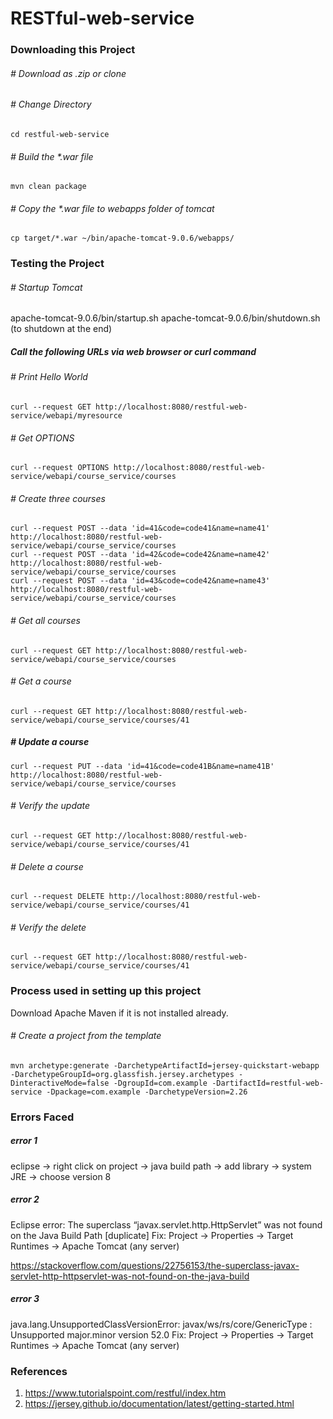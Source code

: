 # RESTful-web-service

### Downloading this Project

###### # Download as .zip or clone

###### # Change Directory
    cd restful-web-service

###### # Build the *.war file
    mvn clean package

###### # Copy the *.war file to webapps folder of tomcat
    cp target/*.war ~/bin/apache-tomcat-9.0.6/webapps/

### Testing the Project

###### # Startup Tomcat
  apache-tomcat-9.0.6/bin/startup.sh
  apache-tomcat-9.0.6/bin/shutdown.sh (to shutdown at the end)

##### Call the following URLs via web browser or curl command
###### # Print Hello World
    curl --request GET http://localhost:8080/restful-web-service/webapi/myresource

###### # Get OPTIONS
    curl --request OPTIONS http://localhost:8080/restful-web-service/webapi/course_service/courses  

###### # Create three courses
    curl --request POST --data 'id=41&code=code41&name=name41' http://localhost:8080/restful-web-service/webapi/course_service/courses
    curl --request POST --data 'id=42&code=code42&name=name42' http://localhost:8080/restful-web-service/webapi/course_service/courses
    curl --request POST --data 'id=43&code=code42&name=name43' http://localhost:8080/restful-web-service/webapi/course_service/courses

###### # Get all courses
    curl --request GET http://localhost:8080/restful-web-service/webapi/course_service/courses  

###### # Get a course
    curl --request GET http://localhost:8080/restful-web-service/webapi/course_service/courses/41

##### # Update a course
    curl --request PUT --data 'id=41&code=code41B&name=name41B' http://localhost:8080/restful-web-service/webapi/course_service/courses

###### # Verify the update
    curl --request GET http://localhost:8080/restful-web-service/webapi/course_service/courses/41

###### # Delete a course
    curl --request DELETE http://localhost:8080/restful-web-service/webapi/course_service/courses/41

###### # Verify the delete
    curl --request GET http://localhost:8080/restful-web-service/webapi/course_service/courses/41

### Process used in setting up this project
Download Apache Maven if it is not installed already. 

###### # Create a project from the template
    mvn archetype:generate -DarchetypeArtifactId=jersey-quickstart-webapp -DarchetypeGroupId=org.glassfish.jersey.archetypes -DinteractiveMode=false -DgroupId=com.example -DartifactId=restful-web-service -Dpackage=com.example -DarchetypeVersion=2.26

### Errors Faced
##### error 1
eclipse -> right click on project -> java build path -> add library -> system JRE -> choose version 8 

##### error 2
Eclipse error: The superclass “javax.servlet.http.HttpServlet” was not found on the Java Build Path [duplicate]
  Fix: Project → Properties → Target Runtimes → Apache Tomcat (any server)
  
  https://stackoverflow.com/questions/22756153/the-superclass-javax-servlet-http-httpservlet-was-not-found-on-the-java-build
  
##### error 3
java.lang.UnsupportedClassVersionError: javax/ws/rs/core/GenericType : Unsupported major.minor version 52.0
  Fix: Project → Properties → Target Runtimes → Apache Tomcat (any server)

### References
1. https://www.tutorialspoint.com/restful/index.htm
2. https://jersey.github.io/documentation/latest/getting-started.html

